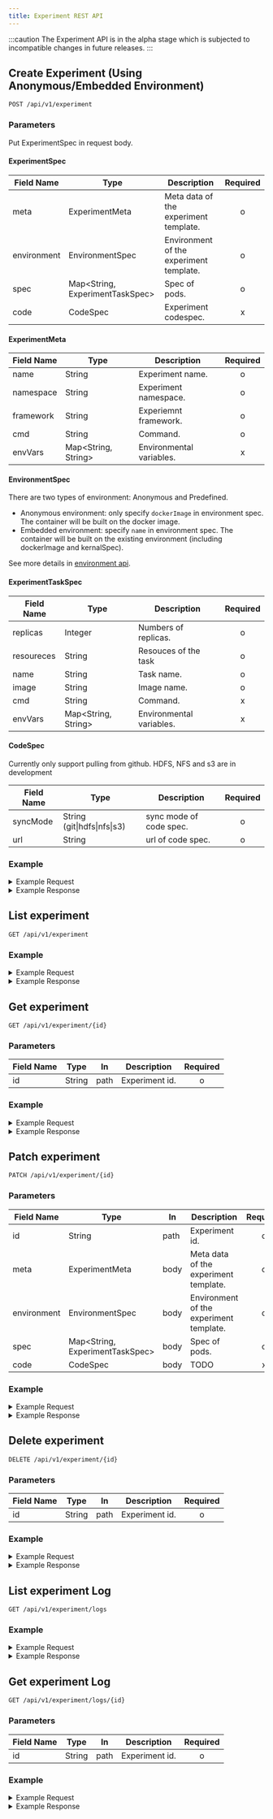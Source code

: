 ```yaml
---
title: Experiment REST API
---
```


<!--
Licensed to the Apache Software Foundation (ASF) under one
or more contributor license agreements.  See the NOTICE file
distributed with this work for additional information
regarding copyright ownership.  The ASF licenses this file
to you under the Apache License, Version 2.0 (the
"License"); you may not use this file except in compliance
with the License.  You may obtain a copy of the License at

  http://www.apache.org/licenses/LICENSE-2.0

Unless required by applicable law or agreed to in writing,
software distributed under the License is distributed on an
"AS IS" BASIS, WITHOUT WARRANTIES OR CONDITIONS OF ANY
KIND, either express or implied.  See the License for the
specific language governing permissions and limitations
under the License.
-->

:::caution
The Experiment API is in the alpha stage which is subjected to incompatible changes in future releases.
:::

## Create Experiment (Using Anonymous/Embedded Environment)
`POST /api/v1/experiment`

### Parameters

Put ExperimentSpec in request body.

#### **ExperimentSpec**

| Field Name  | Type                            | Description                             | Required |
| ----------- | ------------------------------- | --------------------------------------- | :------: |
| meta        | ExperimentMeta                  | Meta data of the experiment template.   |    o     |
| environment | EnvironmentSpec                 | Environment of the experiment template. |    o     |
| spec        | Map<String, ExperimentTaskSpec> | Spec of pods.                           |    o     |
| code        | CodeSpec                        | Experiment codespec.                    |    x     |

#### **ExperimentMeta**

| Field Name | Type                | Description              | Required |
| ---------- | ------------------- | ------------------------ | :------: |
| name       | String              | Experiment name.         |    o     |
| namespace  | String              | Experiment namespace.    |    o     |
| framework  | String              | Experiemnt framework.    |    o     |
| cmd        | String              | Command.                 |    o     |
| envVars    | Map<String, String> | Environmental variables. |    x     |

#### **EnvironmentSpec**

There are two types of environment: Anonymous and Predefined.
- Anonymous environment: only specify `dockerImage` in environment spec. The container will be built on the docker image.
- Embedded environment: specify `name` in environment spec. The container will be built on the existing environment (including dockerImage and kernalSpec).

See more details in [environment api](https://submarine.apache.org/docs/next/api/environment).

#### **ExperimentTaskSpec**

| Field Name | Type                | Description              | Required |
| ---------- | ------------------- | ------------------------ | :------: |
| replicas   | Integer             | Numbers of replicas.     |    o     |
| resoureces | String              | Resouces of the task     |    o     |
| name       | String              | Task name.               |    o     |
| image      | String              | Image name.              |    o     |
| cmd        | String              | Command.                 |    x     |
| envVars    | Map<String, String> | Environmental variables. |    x     |

#### **CodeSpec**

Currently only support pulling from github. HDFS, NFS and s3 are in development

| Field Name | Type                          | Description             | Required |
| ---------- | ----------------------------- | ----------------------- | :------: |
| syncMode   | String \(git\|hdfs\|nfs\|s3\) | sync mode of code spec. |    o     |
| url        | String                        | url of code spec.       |    o     |

### Example
<details>
<summary>Example Request</summary>
<div>

```shell
curl -X POST -H "Content-Type: application/json" -d '
{
  "meta": {
    "name": "tf-mnist-json",
    "namespace": "default",
    "framework": "TensorFlow",
    "cmd": "python /var/tf_mnist/mnist_with_summaries.py --log_dir=/train/log --learning_rate=0.01 --batch_size=150",
    "envVars": {
      "ENV_1": "ENV1"
    }
  },
  "environment": {
    "image": "apache/submarine:tf-mnist-with-summaries-1.0"
  },
  "spec": {
    "Ps": {
      "replicas": 1,
      "resources": "cpu=1,memory=1024M"
    },
    "Worker": {
      "replicas": 1,
      "resources": "cpu=1,memory=2048M"
    }
  }
}
' http://127.0.0.1:32080/api/v1/experiment
```

</div>
</details>

<details>
<summary>Example Response</summary>
<div>

```json
{
  "status":"OK",
  "code":200,
  "success":true,
  "message":null,
  "result":{
    "experimentId":"experiment-1647192232698-0001",
    "uid":"b0ae271b-a01a-43ad-9877-4b8ecbc45de4",
    "status":"Accepted",
    "acceptedTime":"2022-03-14T16:03:10.000+08:00",
    "createdTime":null,
    "runningTime":null,
    "finishedTime":null,
    "spec":{
      "meta":{
        "experimentId":"experiment-1647192232698-0001",
        "name":"tf-mnist-json",
        "namespace":"default",
        "framework":"TensorFlow",
        "cmd":"python /var/tf_mnist/mnist_with_summaries.py --log_dir\u003d/train/log --learning_rate\u003d0.01 --batch_size\u003d150",
        "envVars":{
          "ENV_1":"ENV1"
        },
        "tags":[]
      },
      "environment":{
        "name":null,
        "dockerImage":null,
        "kernelSpec":null,
        "description":null,
        "image":"apache/submarine:tf-mnist-with-summaries-1.0"
      },
      "spec":{
        "Ps":{
          "replicas":1,
          "resources":"cpu\u003d1,memory\u003d1024M",
          "name":null,
          "image":null,
          "cmd":null,
          "envVars":null,
          "resourceMap":{
            "memory":"1024M",
            "cpu":"1"
          }
        },
        "Worker":{
          "replicas":1,
          "resources":"cpu\u003d1,memory\u003d2048M",
          "name":null,
          "image":null,
          "cmd":null,
          "envVars":null,
          "resourceMap":{
            "memory":"2048M",
            "cpu":"1"
          }
        }
      },
      "code":null
    }
  },
  "attributes":{}
}
```

</div>
</details>



## List experiment
`GET /api/v1/experiment`

### Example
<details>
<summary>Example Request</summary>
<div>

```shell
curl -X GET http://127.0.0.1:32080/api/v1/experiment
```
</div>
</details>

<details>
<summary>Example Response</summary>
<div>

```json
{
  "status":"OK",
  "code":200,
  "success":true,
  "message":null,
  "result":[
    {
      "experimentId":"experiment-1647574374688-0002",
      "uid":"cf465781-6310-46d2-92b4-d20161c77d08",
      "status":"Running",
      "acceptedTime":"2022-03-18T15:51:04.000+08:00",
      "createdTime":"2022-03-18T15:51:05.000+08:00",
      "runningTime":"2022-03-18T15:51:17.000+08:00",
      "finishedTime":null,
      "spec":{
        "meta":{
          "experimentId":"experiment-1647574374688-0002",
          "name":"tf-mnist-json",
          "namespace":"default",
          "framework":"TensorFlow",
          "cmd":"python /var/tf_mnist/mnist_with_summaries.py --log_dir\u003d/train/log --learning_rate\u003d0.01 --batch_size\u003d150",
          "envVars":{
            "ENV_1":"ENV1"
          },
          "tags":[]
        },
        "environment":{
          "name":null,
          "dockerImage":null,
          "kernelSpec":null,
          "description":null,
          "image":"apache/submarine:tf-mnist-with-summaries-1.0"
        },
        "spec":{
          "Ps":{
            "replicas":1,
            "resources":"cpu\u003d1,memory\u003d1024M",
            "name":null,
            "image":null,
            "cmd":null,
            "envVars":null,
            "resourceMap":{
              "memory":"1024M",
              "cpu":"1"
            }
          },
          "Worker":{
            "replicas":1,
            "resources":"cpu\u003d1,memory\u003d2048M",
            "name":null,
            "image":null,
            "cmd":null,
            "envVars":null,
            "resourceMap":{
              "memory":"2048M",
              "cpu":"1"
            }
          }
        },
        "code":null
      }
    }
  ],
  "attributes":{}
}
```
</div>
</details>

## Get experiment
`GET /api/v1/experiment/{id}`

### Parameters

| Field Name | Type   | In   | Description    | Required |
| ---------- | ------ | ---- | -------------- | :------: |
| id         | String | path | Experiment id. |    o     |
### Example
<details>
<summary>Example Request</summary>
<div>

```shell
curl -X GET http://127.0.0.1:32080/api/v1/experiment/experiment-1647574374688-0002
```
</div>
</details>

<details>
<summary>Example Response</summary>
<div>

```json
{
  "status":"OK",
  "code":200,
  "success":true,
  "message":null,
  "result":{
    "experimentId":"experiment-1647574374688-0002",
    "uid":"cf465781-6310-46d2-92b4-d20161c77d08",
    "status":"Running",
    "acceptedTime":"2022-03-18T15:51:04.000+08:00",
    "createdTime":"2022-03-18T15:51:05.000+08:00",
    "runningTime":"2022-03-18T15:51:17.000+08:00",
    "finishedTime":null,
    "spec":{
      "meta":{
        "experimentId":"experiment-1647574374688-0002",
        "name":"tf-mnist-json",
        "namespace":"default",
        "framework":"TensorFlow",
        "cmd":"python /var/tf_mnist/mnist_with_summaries.py --log_dir\u003d/train/log --learning_rate\u003d0.01 --batch_size\u003d150",
        "envVars":{
          "ENV_1":"ENV1"
        },
        "tags":[]
      },
      "environment":{
        "name":null,
        "dockerImage":null,
        "kernelSpec":null,
        "description":null,
        "image":"apache/submarine:tf-mnist-with-summaries-1.0"
      },
      "spec":{
        "Ps":{
          "replicas":1,
          "resources":"cpu\u003d1,memory\u003d1024M",
          "name":null,
          "image":null,
          "cmd":null,
          "envVars":null,
          "resourceMap":{
            "memory":"1024M",
            "cpu":"1"
          }
        },
        "Worker":{
          "replicas":1,
          "resources":"cpu\u003d1,memory\u003d2048M",
          "name":null,
          "image":null,
          "cmd":null,
          "envVars":null,
          "resourceMap":{
            "memory":"2048M",
            "cpu":"1"
          }
        }
      },
      "code":null
    }
  },
  "attributes":{}
}
```
</div>
</details>

## Patch experiment
`PATCH /api/v1/experiment/{id}`

### Parameters

| Field Name  | Type                            | In   | Description                             | Required |
| ----------- | ------------------------------- | ---- | --------------------------------------- | :------: |
| id          | String                          | path | Experiment id.                          |    o     |
| meta        | ExperimentMeta                  | body | Meta data of the experiment template.   |    o     |
| environment | EnvironmentSpec                 | body | Environment of the experiment template. |    o     |
| spec        | Map<String, ExperimentTaskSpec> | body | Spec of pods.                           |    o     |
| code        | CodeSpec                        | body | TODO                                    |    x     |
### Example

<details>
<summary>Example Request</summary>
<div>

```shell
curl -X PATCH -H "Content-Type: application/json" -d '
{
  "meta": {
    "name": "tf-mnist-json",
    "namespace": "default",
    "framework": "TensorFlow",
    "cmd": "python /var/tf_mnist/mnist_with_summaries.py --log_dir=/train/log --learning_rate=0.01 --batch_size=150",
      "envVars": {
      "ENV_1": "ENV1"
    }
  },
  "environment": {
    "image": "apache/submarine:tf-mnist-with-summaries-1.0"
  },
  "spec": {
    "Ps": {
      "replicas": 1,
      "resources": "cpu=1,memory=1024M"
    },
    "Worker": {
      "replicas": 2,
      "resources": "cpu=1,memory=2048M"
    }
  }
}
' http://127.0.0.1:32080/api/v1/experiment/experiment-1647574374688-0002
```
</div>
</details>

<details>
<summary>Example Response</summary>
<div>

```json
{
  "status":"OK",
  "code":200,
  "success":true,
  "message":null,
  "result":{
    "experimentId":"experiment-1647574374688-0002",
    "uid":"b0ae271b-a01a-43ad-9877-4b8ecbc45de4",
    "status":"Succeeded",
    "acceptedTime":"2022-04-04T16:39:25.000+08:00",
    "createdTime":"2022-04-04T16:39:26.000+08:00",
    "runningTime":"2022-04-04T16:39:35.000+08:00",
    "finishedTime":"2022-04-04T16:42:25.000+08:00",
    "spec":{
      "meta":{
        "experimentId":"experiment-1649061491590-0002",
        "name":"tf-mnist-json",
        "namespace":"default",
        "framework":"TensorFlow",
        "cmd":"python /var/tf_mnist/mnist_with_summaries.py --log_dir\u003d/train/log --learning_rate\u003d0.01 --batch_size\u003d150",
        "envVars":{
          "ENV_1":"ENV1"
        },
        "tags":[]
      },
      "environment":{
        "name":null,
        "dockerImage":null,
        "kernelSpec":null,
        "description":null,
        "image":"apache/submarine:tf-mnist-with-summaries-1.0"
      },
      "spec":{
        "Ps":{
          "replicas":1,
          "resources":"cpu\u003d1,memory\u003d1024M",
          "name":null,
          "image":null,
          "cmd":null,
          "envVars":null,
          "resourceMap":{
            "memory":"1024M",
            "cpu":"1"
          }
        },
        "Worker":{
          "replicas":2,
          "resources":"cpu\u003d1,memory\u003d2048M",
          "name":null,
          "image":null,
          "cmd":null,
          "envVars":null,
          "resourceMap":{
            "memory":"2048M",
            "cpu":"1"
          }
        }
      },
      "code":null
    }
  },
  "attributes":{}
}
```
</div>
</details>

## Delete experiment
`DELETE /api/v1/experiment/{id}`

### Parameters

| Field Name | Type   | In   | Description    | Required |
| ---------- | ------ | ---- | -------------- | :------: |
| id         | String | path | Experiment id. |    o     |

### Example

<details>
<summary>Example Request</summary>
<div>

```shell
curl -X DELETE http://127.0.0.1:32080/api/v1/experiment/experiment-1647574374688-0002
```
</div>
</details>

<details>
<summary>Example Response</summary>
<div>

```json
{
  "status":"OK",
  "code":200,
  "success":true,
  "message":null,
  "result":{
    "experimentId":"experiment-1647574374688-0002",
    "uid":"b0ae271b-a01a-43ad-9877-4b8ecbc45de4",
    "status":"Deleted",
    "acceptedTime":null,
    "createdTime":null,
    "runningTime":null,
    "finishedTime":null,
    "spec":{
      "meta":{
        "experimentId":"experiment-1647574374688-0002",
        "name":"tf-mnist-json",
        "namespace":"default",
        "framework":"TensorFlow",
        "cmd":"python /var/tf_mnist/mnist_with_summaries.py --log_dir\u003d/train/log --learning_rate\u003d0.01 --batch_size\u003d150",
        "envVars":{
          "ENV_1":"ENV1"
        },
        "tags":[]
      },
      "environment":{
        "name":null,
        "dockerImage":null,
        "kernelSpec":null,
        "description":null,
        "image":"apache/submarine:tf-mnist-with-summaries-1.0"
      },
      "spec":{
        "Ps":{
          "replicas":1,
          "resources":"cpu\u003d1,memory\u003d1024M",
          "name":null,
          "image":null,
          "cmd":null,
          "envVars":null,
          "resourceMap":{
            "memory":"1024M",
            "cpu":"1"
          }
        },
        "Worker":{
          "replicas":2,
          "resources":"cpu\u003d1,memory\u003d2048M",
          "name":null,
          "image":null,
          "cmd":null,
          "envVars":null,
          "resourceMap":{
            "memory":"2048M",
            "cpu":"1"
          }
        }
      },
      "code":null
    }
  },
  "attributes":{}
}
```
</div>
</details>

## List experiment Log
`GET /api/v1/experiment/logs`

### Example

<details>
<summary>Example Request</summary>
<div>

```shell
curl -X GET http://127.0.0.1:32080/api/v1/experiment/logs
```
</div>
</details>

<details>
<summary>Example Response</summary>
<div>

```json
{
  "status":"OK",
  "code":200,
  "success":true,
  "message":null,
  "result":[
    {
      "experimentId":"experiment-1647574374688-0002",
      "logContent":[
        {
          "podName":"experiment-1647574374688-0002-ps-0",
          "podLog":[]
        },
        {
          "podName":"experiment-1647574374688-0002-worker-0",
          "podLog":[
            
          ]
        }
      ]
    }
  ],
  "attributes":{}
}
```
</div>
</details>

## Get experiment Log
`GET /api/v1/experiment/logs/{id}`

### Parameters

| Field Name | Type   | In   | Description    | Required |
| ---------- | ------ | ---- | -------------- | :------: |
| id         | String | path | Experiment id. |    o     |
### Example

<details>
<summary>Example Request</summary>
<div>

```shell
curl -X GET http://127.0.0.1:32080/api/v1/experiment/logs/experiment-1647574374688-0002
```
</div>
</details>

<details>
<summary>Example Response</summary>
<div>

```json
{
  "status":"OK",
  "code":200,
  "success":true,
  "message":null,
  "result":{
    "experimentId":"experiment-1647574374688-0002",
    "logContent":[
      {
        "podName":"experiment-1647574374688-0002-ps-0",
        "podLog":[
          "WARNING:tensorflow:From /var/tf_mnist/mnist_with_summaries.py:39: read_data_sets (from tensorflow.contrib.learn.python.learn.datasets.mnist) is deprecated and will be removed in a future version.",
          "Instructions for updating:",
          "Please use alternatives such as official/mnist/dataset.py from tensorflow/models.",
          "WARNING:tensorflow:From /usr/local/lib/python2.7/dist-packages/tensorflow/contrib/learn/python/learn/datasets/mnist.py:260: maybe_download (from tensorflow.contrib.learn.python.learn.datasets.base) is deprecated and will be removed in a future version.",
          "Instructions for updating:",
          "Please write your own downloading logic.",
          "WARNING:tensorflow:From /usr/local/lib/python2.7/dist-packages/tensorflow/contrib/learn/python/learn/datasets/base.py:252: wrapped_fn (from tensorflow.contrib.learn.python.learn.datasets.base) is deprecated and will be removed in a future version.",
          "Instructions for updating:",
          "Please use urllib or similar directly.",
          "WARNING:tensorflow:From /usr/local/lib/python2.7/dist-packages/tensorflow/contrib/learn/python/learn/datasets/mnist.py:262: extract_images (from tensorflow.contrib.learn.python.learn.datasets.mnist) is deprecated and will be removed in a future version.",
          "Instructions for updating:",
          "Please use tf.data to implement this functionality.",
          "WARNING:tensorflow:From /usr/local/lib/python2.7/dist-packages/tensorflow/contrib/learn/python/learn/datasets/mnist.py:267: extract_labels (from tensorflow.contrib.learn.python.learn.datasets.mnist) is deprecated and will be removed in a future version.",
          "Instructions for updating:",
          "Please use tf.data to implement this functionality.",
          "WARNING:tensorflow:From /usr/local/lib/python2.7/dist-packages/tensorflow/contrib/learn/python/learn/datasets/mnist.py:290: __init__ (from tensorflow.contrib.learn.python.learn.datasets.mnist) is deprecated and will be removed in a future version.",
          "Instructions for updating:",
          "Please use alternatives such as official/mnist/dataset.py from tensorflow/models.",
          "2022-03-18 07:52:07.369276: I tensorflow/core/platform/cpu_feature_guard.cc:141] Your CPU supports instructions that this TensorFlow binary was not compiled to use: AVX2 FMA",
          "Successfully downloaded train-images-idx3-ubyte.gz 9912422 bytes.",
          "Extracting /tmp/tensorflow/mnist/input_data/train-images-idx3-ubyte.gz",
          "Successfully downloaded train-labels-idx1-ubyte.gz 28881 bytes.",
          "Extracting /tmp/tensorflow/mnist/input_data/train-labels-idx1-ubyte.gz",
          "Successfully downloaded t10k-images-idx3-ubyte.gz 1648877 bytes.",
          "Extracting /tmp/tensorflow/mnist/input_data/t10k-images-idx3-ubyte.gz",
          "Successfully downloaded t10k-labels-idx1-ubyte.gz 4542 bytes.",
          "Extracting /tmp/tensorflow/mnist/input_data/t10k-labels-idx1-ubyte.gz",
          "Accuracy at step 0: 0.0893",
          "Accuracy at step 10: 0.6851",
          "Accuracy at step 20: 0.8255",
          "Accuracy at step 30: 0.8969",
          "Accuracy at step 40: 0.9009",
          "Accuracy at step 50: 0.9185",
          "Accuracy at step 60: 0.923",
          "Accuracy at step 70: 0.9181",
          "Accuracy at step 80: 0.9344",
          "Accuracy at step 90: 0.9265",
          "Adding run metadata for 99",
          "Accuracy at step 100: 0.9375",
          "Accuracy at step 110: 0.9414",
          "Accuracy at step 120: 0.9402",
          "Accuracy at step 130: 0.9466",
          "Accuracy at step 140: 0.9412",
          "Accuracy at step 150: 0.9497",
          "Accuracy at step 160: 0.9477",
          "Accuracy at step 170: 0.9465",
          "Accuracy at step 180: 0.9546",
          "Accuracy at step 190: 0.9485",
          "Adding run metadata for 199",
          "Accuracy at step 200: 0.9534",
          "Accuracy at step 210: 0.9581",
          "Accuracy at step 220: 0.9418",
          "Accuracy at step 230: 0.9551",
          "Accuracy at step 240: 0.9472",
          "Accuracy at step 250: 0.9555",
          "Accuracy at step 260: 0.9569",
          "Accuracy at step 270: 0.9596",
          "Accuracy at step 280: 0.9588",
          "Accuracy at step 290: 0.9618",
          "Adding run metadata for 299",
          "Accuracy at step 300: 0.9589",
          "Accuracy at step 310: 0.9603",
          "Accuracy at step 320: 0.9632",
          "Accuracy at step 330: 0.956",
          "Accuracy at step 340: 0.9531",
          "Accuracy at step 350: 0.9535",
          "Accuracy at step 360: 0.9517",
          "Accuracy at step 370: 0.9607",
          "Accuracy at step 380: 0.9629",
          "Accuracy at step 390: 0.9553",
          "Adding run metadata for 399",
          "Accuracy at step 400: 0.9623",
          "Accuracy at step 410: 0.9627",
          "Accuracy at step 420: 0.9614",
          "Accuracy at step 430: 0.9604",
          "Accuracy at step 440: 0.9663",
          "Accuracy at step 450: 0.9665",
          "Accuracy at step 460: 0.958",
          "Accuracy at step 470: 0.9643",
          "Accuracy at step 480: 0.9636",
          "Accuracy at step 490: 0.9648",
          "Adding run metadata for 499",
          "Accuracy at step 500: 0.9638",
          "Accuracy at step 510: 0.9629",
          "Accuracy at step 520: 0.9661",
          "Accuracy at step 530: 0.9633",
          "Accuracy at step 540: 0.9669",
          "Accuracy at step 550: 0.9659",
          "Accuracy at step 560: 0.9652",
          "Accuracy at step 570: 0.9675",
          "Accuracy at step 580: 0.9602",
          "Accuracy at step 590: 0.9641",
          "Adding run metadata for 599",
          "Accuracy at step 600: 0.9688",
          "Accuracy at step 610: 0.9638",
          "Accuracy at step 620: 0.9622",
          "Accuracy at step 630: 0.9601",
          "Accuracy at step 640: 0.9636",
          "Accuracy at step 650: 0.9674",
          "Accuracy at step 660: 0.9613",
          "Accuracy at step 670: 0.9706",
          "Accuracy at step 680: 0.9691",
          "Accuracy at step 690: 0.9687",
          "Adding run metadata for 699",
          "Accuracy at step 700: 0.9671",
          "Accuracy at step 710: 0.9659",
          "Accuracy at step 720: 0.9693",
          "Accuracy at step 730: 0.9698",
          "Accuracy at step 740: 0.9681",
          "Accuracy at step 750: 0.9678",
          "Accuracy at step 760: 0.9595",
          "Accuracy at step 770: 0.9697",
          "Accuracy at step 780: 0.9671",
          "Accuracy at step 790: 0.9658",
          "Adding run metadata for 799",
          "Accuracy at step 800: 0.9658",
          "Accuracy at step 810: 0.9702",
          "Accuracy at step 820: 0.9662",
          "Accuracy at step 830: 0.9671",
          "Accuracy at step 840: 0.9731",
          "Accuracy at step 850: 0.9699",
          "Accuracy at step 860: 0.9702",
          "Accuracy at step 870: 0.9686",
          "Accuracy at step 880: 0.9729",
          "Accuracy at step 890: 0.968",
          "Adding run metadata for 899",
          "Accuracy at step 900: 0.9655",
          "Accuracy at step 910: 0.9731",
          "Accuracy at step 920: 0.9676",
          "Accuracy at step 930: 0.9667",
          "Accuracy at step 940: 0.9659",
          "Accuracy at step 950: 0.9689",
          "Accuracy at step 960: 0.9653",
          "Accuracy at step 970: 0.9675",
          "Accuracy at step 980: 0.974",
          "Accuracy at step 990: 0.9723",
          "Adding run metadata for 999"
        ]
      },
      {
        "podName":"experiment-1647574374688-0002-worker-0",
        "podLog":[
          "WARNING:tensorflow:From /var/tf_mnist/mnist_with_summaries.py:39: read_data_sets (from tensorflow.contrib.learn.python.learn.datasets.mnist) is deprecated and will be removed in a future version.",
          "Instructions for updating:",
          "Please use alternatives such as official/mnist/dataset.py from tensorflow/models.",
          "WARNING:tensorflow:From /usr/local/lib/python2.7/dist-packages/tensorflow/contrib/learn/python/learn/datasets/mnist.py:260: maybe_download (from tensorflow.contrib.learn.python.learn.datasets.base) is deprecated and will be removed in a future version.",
          "Instructions for updating:",
          "Please write your own downloading logic.",
          "WARNING:tensorflow:From /usr/local/lib/python2.7/dist-packages/tensorflow/contrib/learn/python/learn/datasets/base.py:252: wrapped_fn (from tensorflow.contrib.learn.python.learn.datasets.base) is deprecated and will be removed in a future version.",
          "Instructions for updating:",
          "Please use urllib or similar directly.",
          "WARNING:tensorflow:From /usr/local/lib/python2.7/dist-packages/tensorflow/contrib/learn/python/learn/datasets/mnist.py:262: extract_images (from tensorflow.contrib.learn.python.learn.datasets.mnist) is deprecated and will be removed in a future version.",
          "Instructions for updating:",
          "Please use tf.data to implement this functionality.",
          "WARNING:tensorflow:From /usr/local/lib/python2.7/dist-packages/tensorflow/contrib/learn/python/learn/datasets/mnist.py:267: extract_labels (from tensorflow.contrib.learn.python.learn.datasets.mnist) is deprecated and will be removed in a future version.",
          "Instructions for updating:",
          "Please use tf.data to implement this functionality.",
          "WARNING:tensorflow:From /usr/local/lib/python2.7/dist-packages/tensorflow/contrib/learn/python/learn/datasets/mnist.py:290: __init__ (from tensorflow.contrib.learn.python.learn.datasets.mnist) is deprecated and will be removed in a future version.",
          "Instructions for updating:",
          "Please use alternatives such as official/mnist/dataset.py from tensorflow/models.",
          "2022-03-18 07:52:07.369085: I tensorflow/core/platform/cpu_feature_guard.cc:141] Your CPU supports instructions that this TensorFlow binary was not compiled to use: AVX2 FMA",
          "Successfully downloaded train-images-idx3-ubyte.gz 9912422 bytes.",
          "Extracting /tmp/tensorflow/mnist/input_data/train-images-idx3-ubyte.gz",
          "Successfully downloaded train-labels-idx1-ubyte.gz 28881 bytes.",
          "Extracting /tmp/tensorflow/mnist/input_data/train-labels-idx1-ubyte.gz",
          "Successfully downloaded t10k-images-idx3-ubyte.gz 1648877 bytes.",
          "Extracting /tmp/tensorflow/mnist/input_data/t10k-images-idx3-ubyte.gz",
          "Successfully downloaded t10k-labels-idx1-ubyte.gz 4542 bytes.",
          "Extracting /tmp/tensorflow/mnist/input_data/t10k-labels-idx1-ubyte.gz",
          "Accuracy at step 0: 0.1348",
          "Accuracy at step 10: 0.7419",
          "Accuracy at step 20: 0.8574",
          "Accuracy at step 30: 0.8959",
          "Accuracy at step 40: 0.9135",
          "Accuracy at step 50: 0.9187",
          "Accuracy at step 60: 0.9276",
          "Accuracy at step 70: 0.9332",
          "Accuracy at step 80: 0.9399",
          "Accuracy at step 90: 0.9376",
          "Adding run metadata for 99",
          "Accuracy at step 100: 0.9378",
          "Accuracy at step 110: 0.9463",
          "Accuracy at step 120: 0.9479",
          "Accuracy at step 130: 0.9468",
          "Accuracy at step 140: 0.9467",
          "Accuracy at step 150: 0.9475",
          "Accuracy at step 160: 0.947",
          "Accuracy at step 170: 0.948",
          "Accuracy at step 180: 0.9472",
          "Accuracy at step 190: 0.954",
          "Adding run metadata for 199",
          "Accuracy at step 200: 0.9492",
          "Accuracy at step 210: 0.9571",
          "Accuracy at step 220: 0.954",
          "Accuracy at step 230: 0.9557",
          "Accuracy at step 240: 0.9557",
          "Accuracy at step 250: 0.9591",
          "Accuracy at step 260: 0.955",
          "Accuracy at step 270: 0.9595",
          "Accuracy at step 280: 0.9596",
          "Accuracy at step 290: 0.9604",
          "Adding run metadata for 299",
          "Accuracy at step 300: 0.9622",
          "Accuracy at step 310: 0.9529",
          "Accuracy at step 320: 0.9609",
          "Accuracy at step 330: 0.9613",
          "Accuracy at step 340: 0.9571",
          "Accuracy at step 350: 0.9599",
          "Accuracy at step 360: 0.9553",
          "Accuracy at step 370: 0.9546",
          "Accuracy at step 380: 0.962",
          "Accuracy at step 390: 0.96",
          "Adding run metadata for 399",
          "Accuracy at step 400: 0.9593",
          "Accuracy at step 410: 0.9641",
          "Accuracy at step 420: 0.9628",
          "Accuracy at step 430: 0.9622",
          "Accuracy at step 440: 0.9639",
          "Accuracy at step 450: 0.9592",
          "Accuracy at step 460: 0.9651",
          "Accuracy at step 470: 0.9658",
          "Accuracy at step 480: 0.9668",
          "Accuracy at step 490: 0.9641",
          "Adding run metadata for 499",
          "Accuracy at step 500: 0.9641",
          "Accuracy at step 510: 0.9561",
          "Accuracy at step 520: 0.9628",
          "Accuracy at step 530: 0.964",
          "Accuracy at step 540: 0.9663",
          "Accuracy at step 550: 0.9681",
          "Accuracy at step 560: 0.968",
          "Accuracy at step 570: 0.967",
          "Accuracy at step 580: 0.9663",
          "Accuracy at step 590: 0.9679",
          "Adding run metadata for 599",
          "Accuracy at step 600: 0.9666",
          "Accuracy at step 610: 0.9648",
          "Accuracy at step 620: 0.9682",
          "Accuracy at step 630: 0.9691",
          "Accuracy at step 640: 0.9683",
          "Accuracy at step 650: 0.966",
          "Accuracy at step 660: 0.9668",
          "Accuracy at step 670: 0.9658",
          "Accuracy at step 680: 0.9709",
          "Accuracy at step 690: 0.9632",
          "Adding run metadata for 699",
          "Accuracy at step 700: 0.9697",
          "Accuracy at step 710: 0.9632",
          "Accuracy at step 720: 0.9641",
          "Accuracy at step 730: 0.9659",
          "Accuracy at step 740: 0.9654",
          "Accuracy at step 750: 0.9694",
          "Accuracy at step 760: 0.968",
          "Accuracy at step 770: 0.9661",
          "Accuracy at step 780: 0.969",
          "Accuracy at step 790: 0.9663",
          "Adding run metadata for 799",
          "Accuracy at step 800: 0.9687",
          "Accuracy at step 810: 0.9651",
          "Accuracy at step 820: 0.9705",
          "Accuracy at step 830: 0.9645",
          "Accuracy at step 840: 0.9652",
          "Accuracy at step 850: 0.9719",
          "Accuracy at step 860: 0.9654",
          "Accuracy at step 870: 0.964",
          "Accuracy at step 880: 0.9645",
          "Accuracy at step 890: 0.9615",
          "Adding run metadata for 899",
          "Accuracy at step 900: 0.9661",
          "Accuracy at step 910: 0.9649",
          "Accuracy at step 920: 0.9569",
          "Accuracy at step 930: 0.9654",
          "Accuracy at step 940: 0.9674",
          "Accuracy at step 950: 0.971",
          "Accuracy at step 960: 0.9684",
          "Accuracy at step 970: 0.9648",
          "Accuracy at step 980: 0.9693",
          "Accuracy at step 990: 0.9627",
          "Adding run metadata for 999"
        ]
      }
    ]
  },
  "attributes":{}
}
```
</div>
</details>
